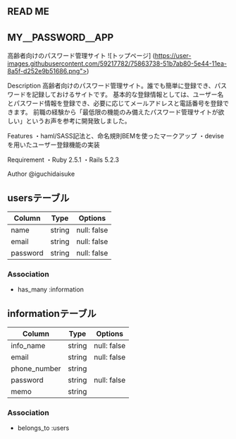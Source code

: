 ## READ ME


## MY＿PASSWORD＿APP
高齢者向けのパスワード管理サイト
![トップページ]
(https://user-images.githubusercontent.com/59217782/75863738-51b7ab80-5e44-11ea-8a5f-d252e9b51686.png">)

Description
高齢者向けのパスワード管理サイト。誰でも簡単に登録でき、パスワードを記録しておけるサイトです。
基本的な登録情報としては、ユーザー名とパスワード情報を登録でき、必要に応じてメールアドレスと電話番号を登録できます。
前職の経験から「最低限の機能のみ備えたパスワード管理サイトが欲しい」というお声を参考に開発致しました。

Features
・haml/SASS記法と、命名規則BEMを使ったマークアップ
・deviseを用いたユーザー登録機能の実装

Requirement
・Ruby 2.5.1
・Rails 5.2.3

Author
@iguchidaisuke


## usersテーブル
|Column|Type|Options|
|------|----|-------|
|name|string|null: false|
|email|string|null: false|
|password|string|null: false|
### Association
- has_many :information

## informationテーブル
|Column|Type|Options|
|------|----|-------|
|info_name|string|null: false|
|email|string|null: false|
|phone_number|string||
|password|string|null: false|
|memo|string||

### Association
- belongs_to :users